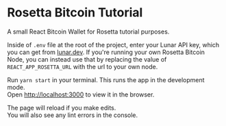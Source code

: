 # Rosetta Bitcoin Tutorial

A small React Bitcoin Wallet for Rosetta tutorial purposes.

Inside of `.env` file at the root of the project, enter your Lunar API key, which you can get from [lunar.dev](https://lunar.dev).
If you're running your own Rosetta Bitcoin Node, you can instead use that by replacing the value of `REACT_APP_ROSETTA_URL` with the url to your own node.

Run `yarn start` in your terminal. This runs the app in the development mode.\
Open [http://localhost:3000](http://localhost:3000) to view it in the browser.

The page will reload if you make edits.\
You will also see any lint errors in the console.
